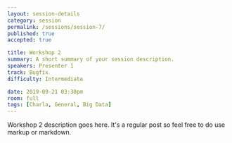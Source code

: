 ```yaml
---
layout: session-details
category: session
permalink: /sessions/session-7/
published: true
accepted: true

title: Workshop 2
summary: A short summary of your session description.
speakers: Presenter 1
track: Bugfix
difficulty: Intermediate

date: 2019-09-21 03:30pm
room: full
tags: [Charla, General, Big Data]
---
```


Workshop 2 description goes here. It's a regular post so feel free to do use markup or markdown.

